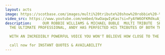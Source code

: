 ```yaml
---
layout: acts
image: https://scotbase.com/images/multi%20tribute%20show%20robbie%20-%20buble.jpg?crc=3934301794
video_src: https://www.youtube.com/embed/kwOaqwIyKas?si=FyAYW6OFKMdkuAjb
description:     OUR ROBBIE WILLIAMS & MICHAEL BUBLE  MULTI TRIBUTE  SHOW  FROM ANDY G MILLER IS FABULOUS NIGHT OF  ENTERTAINMENT.   ANDY EXCELS AS MICHAEL BUBLE. SINGING ALL THE HITS IN HIS SMOOTH VOICE, THE SHOW CHANGES GEARS WHEN HE REAPPEARS AS BAD BOY ROBBIE WILLIAMS.  <hr>
  THE ULTIMATE PROFESSIONAL, ANDY HAS PERFECTED HIS TRIBUTES OF BOTH THESE STARS.

  WITH AN INCREDIBLY POWERFUL VOICE YOU WON'T BELIEVE HOW CLOSE TO THE REAL VOCALISTS HE IS. ANDY BRINGS FULL PRO LIGHTING & SOUND SYSTEMS AND BACKDROPS.  <hr>

  call now for INSTANT QUOTES & AVAILABILITY
---
```

